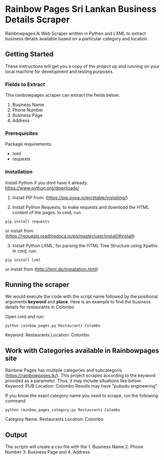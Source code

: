 # Rainbow Pages Sri Lankan Business Details Scraper

Rainbowpages.lk Web Scraper written in Python and LXML to extract business details available based on a particular category and location.


## Getting Started

These instructions will get you a copy of the project up and running on your local machine for development and testing purposes.

### Fields to Extract

This rainbowpages scraper can extract the fields below:

1. Business Name
2. Phone Number
3. Business Page
4. Address

### Prerequisites

Package requirements:

 - lxml
 - requests

### Installation

Install Python if you dont have it already: https://www.python.org/downloads/

1. Install PIP from: (https://pip.pypa.io/en/stable/installing/) 

2. Install Python Requests, to make requests and download the HTML content of the pages. In cmd, run: 
````
pip install requests
````
 or install from (https://requests.readthedocs.io/en/master/user/install/#install)

3. Install Python LXML, for parsing the HTML Tree Structure using Xpaths. In cmd, run:
```
pip install lxml 
```
or install from (http://lxml.de/installation.html)

## Running the scraper
We would execute the code with the script name followed by the positional arguments **keyword** and **place**. Here is an example
to find the business details for restaurants in Colombo

Open cmd and run:

```
python rainbow_pages.py Restaurants Colombo
```
Keyword: Restaurants 
Location: Colombo


## Work with Categories available in Rainbowpages site
Rainbow Pages has multiple categories and subcategoris (https://rainbowpages.lk/). This project scrapes according to the keyword provided as a parameter. Thus, it may include situations like below:
Keyword: PUB Location: Colombo
Results may have "pubudu engineering".

If you know the exact category name you need to scrape, run the following command

```
python rainbow_pages_category.py Restaurants Colombo
```
Categroy Name: Restaurants 
Location: Colombo


## Output

The scripts will create a csv file with the 1. Business Name 2. Phone Number 3. Business Page and 4. Address


 
 
